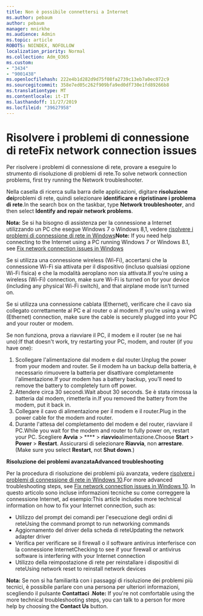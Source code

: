 ```yaml
---
title: Non è possibile connettersi a Internet
ms.author: pebaum
author: pebaum
manager: mnirkhe
ms.audience: Admin
ms.topic: article
ROBOTS: NOINDEX, NOFOLLOW
localization_priority: Normal
ms.collection: Adm_O365
ms.custom:
- "3434"
- "9001438"
ms.openlocfilehash: 222e4b1d282d9d75f08fa2739c13eb7a0ec072c9
ms.sourcegitcommit: 358e7ed05c262f909bfa9ed0df730e1fd89266b8
ms.translationtype: MT
ms.contentlocale: it-IT
ms.lasthandoff: 11/27/2019
ms.locfileid: "39627958"
---
```

# <a name="fix-network-connection-issues"></a><span data-ttu-id="fa224-102">Risolvere i problemi di connessione di rete</span><span class="sxs-lookup"><span data-stu-id="fa224-102">Fix network connection issues</span></span>

<span data-ttu-id="fa224-103">Per risolvere i problemi di connessione di rete, provare a eseguire lo strumento di risoluzione di problemi di rete.</span><span class="sxs-lookup"><span data-stu-id="fa224-103">To solve network connection problems, first try running the Network troubleshooter.</span></span> 

<span data-ttu-id="fa224-104">Nella casella di ricerca sulla barra delle applicazioni, digitare **risoluzione dei**problemi di rete, quindi selezionare **identificare e ripristinare i problema di rete**.</span><span class="sxs-lookup"><span data-stu-id="fa224-104">In the search box on the taskbar, type **Network troubleshooter**, and then select **Identify and repair network problems**.</span></span>

<span data-ttu-id="fa224-105">**Nota:** Se si ha bisogno di assistenza per la connessione a Internet utilizzando un PC che esegue Windows 7 o Windows 8,1, vedere [risolvere i problemi di connessione di rete in Windows](https://support.microsoft.com/help/15287)</span><span class="sxs-lookup"><span data-stu-id="fa224-105">**Note:** If you need help connecting to the Internet using a PC running Windows 7 or Windows 8.1, see [Fix network connection issues in Windows](https://support.microsoft.com/help/15287)</span></span> 

<span data-ttu-id="fa224-106">Se si utilizza una connessione wireless (Wi-Fi), accertarsi che la connessione Wi-Fi sia attivata per il dispositivo (incluso qualsiasi opzione Wi-Fi fisica) e che la modalità aeroplano non sia attivata.</span><span class="sxs-lookup"><span data-stu-id="fa224-106">If you’re using a wireless (Wi-Fi) connection, make sure Wi-Fi is turned on for your device (including any physical Wi-Fi switch), and that airplane mode isn’t turned on.</span></span>

<span data-ttu-id="fa224-107">Se si utilizza una connessione cablata (Ethernet), verificare che il cavo sia collegato correttamente al PC e al router o al modem.</span><span class="sxs-lookup"><span data-stu-id="fa224-107">If you’re using a wired (Ethernet) connection, make sure the cable is securely plugged into your PC and your router or modem.</span></span>

<span data-ttu-id="fa224-108">Se non funziona, prova a riavviare il PC, il modem e il router (se ne hai uno):</span><span class="sxs-lookup"><span data-stu-id="fa224-108">If that doesn't work, try restarting your PC, modem, and router (if you have one):</span></span>

1. <span data-ttu-id="fa224-109">Scollegare l'alimentazione dal modem e dal router.</span><span class="sxs-lookup"><span data-stu-id="fa224-109">Unplug the power from your modem and router.</span></span> <span data-ttu-id="fa224-110">Se il modem ha un backup della batteria, è necessario rimuovere la batteria per disattivare completamente l'alimentazione.</span><span class="sxs-lookup"><span data-stu-id="fa224-110">If your modem has a battery backup, you’ll need to remove the battery to completely turn off power.</span></span>
2. <span data-ttu-id="fa224-111">Attendere circa 30 secondi.</span><span class="sxs-lookup"><span data-stu-id="fa224-111">Wait about 30 seconds.</span></span> <span data-ttu-id="fa224-112">Se è stata rimossa la batteria dal modem, rimetterla in.</span><span class="sxs-lookup"><span data-stu-id="fa224-112">If you removed the battery from the modem, put it back in.</span></span>
3. <span data-ttu-id="fa224-113">Collegare il cavo di alimentazione per il modem e il router.</span><span class="sxs-lookup"><span data-stu-id="fa224-113">Plug in the power cable for the modem and router.</span></span>
4. <span data-ttu-id="fa224-114">Durante l'attesa del completamento del modem e del router, riavviare il PC.</span><span class="sxs-lookup"><span data-stu-id="fa224-114">While you wait for the modem and router to fully power on, restart your PC.</span></span> <span data-ttu-id="fa224-115">Scegliere **Avvia** > \*\*\*\* > **riavvio**alimentazione.</span><span class="sxs-lookup"><span data-stu-id="fa224-115">Choose **Start** > **Power** > **Restart**.</span></span> <span data-ttu-id="fa224-116">Assicurarsi di selezionare **Riavvia**, non **arrestare**.</span><span class="sxs-lookup"><span data-stu-id="fa224-116">(Make sure you select **Restart**, not **Shut down**.)</span></span>

<span data-ttu-id="fa224-117">**Risoluzione dei problemi avanzata**</span><span class="sxs-lookup"><span data-stu-id="fa224-117">**Advanced troubleshooting**</span></span>

<span data-ttu-id="fa224-118">Per la procedura di risoluzione dei problemi più avanzata, vedere [risolvere i problemi di connessione di rete in Windows 10](https://support.microsoft.com/help/10741?ocid=SMC10741%2F).</span><span class="sxs-lookup"><span data-stu-id="fa224-118">For more advanced troubleshooting steps, see [Fix network connection issues in Windows 10](https://support.microsoft.com/help/10741?ocid=SMC10741%2F).</span></span> <span data-ttu-id="fa224-119">In questo articolo sono incluse informazioni tecniche su come correggere la connessione Internet, ad esempio:</span><span class="sxs-lookup"><span data-stu-id="fa224-119">This article includes more technical information on how to fix your Internet connection, such as:</span></span>

- <span data-ttu-id="fa224-120">Utilizzo del prompt dei comandi per l'esecuzione degli ordini di rete</span><span class="sxs-lookup"><span data-stu-id="fa224-120">Using the command prompt to run networking commands</span></span>
- <span data-ttu-id="fa224-121">Aggiornamento del driver della scheda di rete</span><span class="sxs-lookup"><span data-stu-id="fa224-121">Updating the network adapter driver</span></span>
- <span data-ttu-id="fa224-122">Verifica per verificare se il firewall o il software antivirus interferisce con la connessione Internet</span><span class="sxs-lookup"><span data-stu-id="fa224-122">Checking to see if your firewall or antivirus software is interfering with your Internet connection</span></span>
- <span data-ttu-id="fa224-123">Utilizzo della reimpostazione di rete per reinstallare i dispositivi di rete</span><span class="sxs-lookup"><span data-stu-id="fa224-123">Using network reset to reinstall network devices</span></span>

<span data-ttu-id="fa224-124">**Nota:** Se non si ha familiarità con i passaggi di risoluzione dei problemi più tecnici, è possibile parlare con una persona per ulteriori informazioni, scegliendo il pulsante **Contattaci** .</span><span class="sxs-lookup"><span data-stu-id="fa224-124">**Note:** If you're not comfortable using the more technical troubleshooting steps, you can talk to a person for more help by choosing the **Contact Us** button.</span></span>